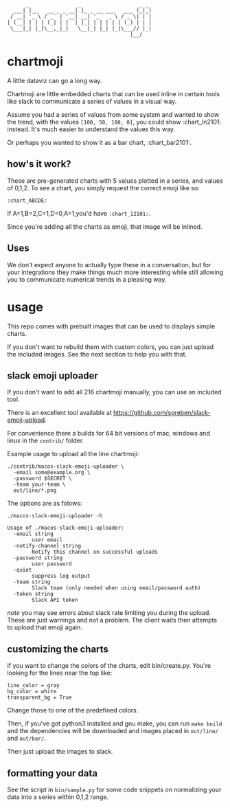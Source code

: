 
```
      _                _                   _ _
  ___| |__   __ _ _ __| |_ _ __ ___   ___ (_|_)
 / __| '_ \ / _` | '__| __| '_ ` _ \ / _ \| | |
| (__| | | | (_| | |  | |_| | | | | | (_) | | |
 \___|_| |_|\__,_|_|   \__|_| |_| |_|\___// |_|
                                        |__/

```


# chartmoji

A little dataviz can go a long way.

Chartmoji are little embedded charts that can be used inline in certain tools
like slack to communicate a series of values in a visual way.

Assume you had a series of values from some system and wanted to show the trend,
with the values  `[100, 50, 100, 0]`, you could show :chart_ln2101: instead.
It's much easier to understand the values this way.

Or perhaps you wanted to show it as a bar chart, :chart_bar2101:.


## how's it work?

These are pre-generated charts with 5 values plotted in a series, and values of
0,1,2.  To see a chart, you simply request the correct emoji like so:


```
:chart_ABCDE:
```

If A=1,B=2,C=1,D=0,A=1,you'd have `:chart_12101:`.

Since you're adding all the charts as emoji, that image will be inlined.

## Uses

We don't expect anyone to actually type these in a conversation, but for your
integrations they make things much more interesting while still allowing you to
communicate numerical trends in a pleasing way.

# usage

This repo comes with prebuilt images that can be used to displays simple charts.

If you don't want to rebuild them with custom colors, you can just upload the
included images.  See the next section to help you with that.

## slack emoji uploader

If you don't want to add all 216 chartmoji manually, you can use an included
tool.

There is an excellent tool available at
https://github.com/sgreben/slack-emoji-upload.

For convenience there a builds for 64 bit versions of mac, windows and linux in
the `contrib/` folder.

Example usage to upload all the line chartmoji:

```
./contrib/macos-slack-emoji-uploader \
  -email some@example.org \
  -password $SECRET \
  -team your-team \
  out/line/*.png
```

The options are as folows:

```
./macos-slack-emoji-uploader -h

Usage of ./macos-slack-emoji-uploader:
  -email string
    	user email
  -notify-channel string
    	Notify this channel on successful uploads
  -password string
    	user password
  -quiet
    	suppress log output
  -team string
    	Slack team (only needed when using email/password auth)
  -token string
    	Slack API token
```

*note* you may see errors about slack rate limiting you during the upload.
These are just warnings and not a problem.  The client waits then attempts to
upload that emoji again.

## customizing the charts

If you want to change the colors of the charts, edit bin/create.py.  You're
looking for the lines near the top like:

```
line_color = gray
bg_color = white
transparent_bg = True
```

Change those to one of the predefined colors.

Then, if you've got python3 installed and gnu make, you can run `make build` and
the dependencies will be downloaded and images placed in `out/line/` and
`out/bar/`.

Then just upload the images to slack.

## formatting your data

See the script in `bin/sample.py` for some code snippets on normalizing your
data into a series within 0,1,2 range.

